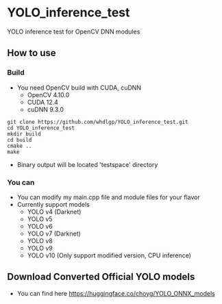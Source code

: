 # YOLO_inference_test
YOLO inference test for OpenCV DNN modules

## How to use
### Build
* You need OpenCV build with CUDA, cuDNN
  * OpenCV 4.10.0
  * CUDA 12.4
  * cuDNN 9.3.0

```
git clone https://github.com/whdlgp/YOLO_inference_test.git
cd YOLO_inference_test
mkdir build
cd build
cmake ..
make
```
* Binary output will be located 'testspace' directory

### You can
* You can modify my main.cpp file and module files for your flavor
* Currently support models
  * YOLO v4 (Darknet)
  * YOLO v5
  * YOLO v6
  * YOLO v7 (Darknet)
  * YOLO v8
  * YOLO v9
  * YOLO v10 (Only support modified version, CPU inference)

## Download Converted Official YOLO models
* You can find here
https://huggingface.co/choyg/YOLO_ONNX_models


